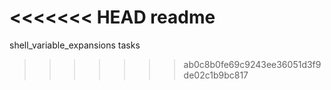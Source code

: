 <<<<<<< HEAD
readme
=======
shell_variable_expansions tasks
>>>>>>> ab0c8b0fe69c9243ee36051d3f9de02c1b9bc817
